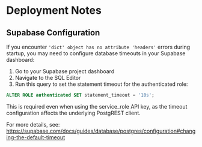 # Deployment Notes

## Supabase Configuration

If you encounter `'dict' object has no attribute 'headers'` errors during startup, you may need to configure database timeouts in your Supabase dashboard:

1. Go to your Supabase project dashboard
2. Navigate to the SQL Editor
3. Run this query to set the statement timeout for the authenticated role:

```sql
ALTER ROLE authenticated SET statement_timeout = '10s';
```

This is required even when using the service_role API key, as the timeout configuration affects the underlying PostgREST client.

For more details, see: https://supabase.com/docs/guides/database/postgres/configuration#changing-the-default-timeout